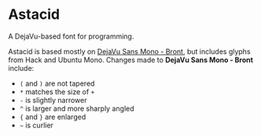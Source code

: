 # Astacid
A DejaVu-based font for programming.

Astacid is based mostly on [DejaVu Sans Mono - Bront](https://github.com/chrismwendt/bront), but includes glyphs from Hack and Ubuntu Mono.
Changes made to **DejaVu Sans Mono - Bront** include:

- `(` and `)` are not tapered
- `*` matches the size of `+`
- `-` is slightly narrower
- `^` is larger and more sharply angled
- `{` and `}` are enlarged
- `~` is curlier

